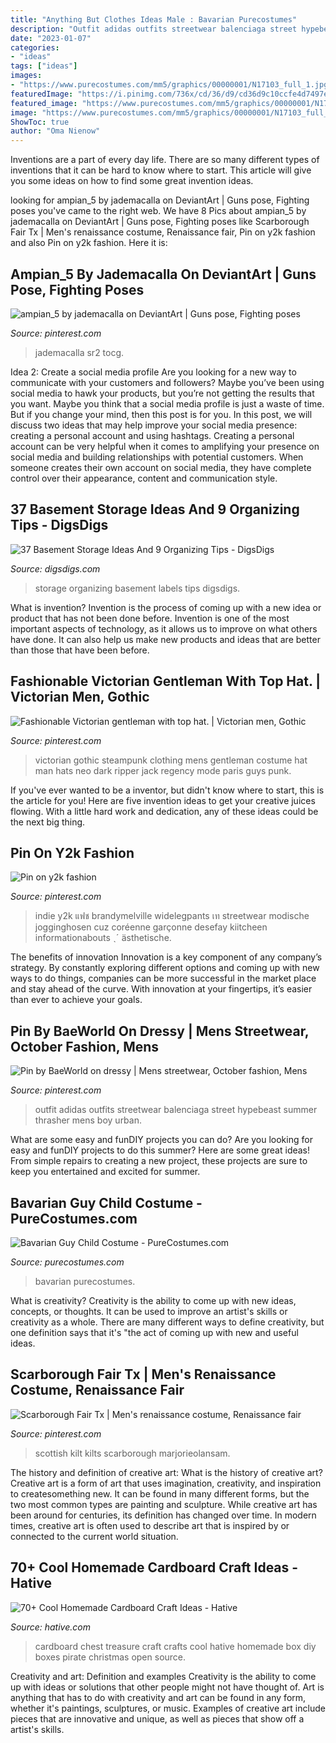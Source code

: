 ```yaml
---
title: "Anything But Clothes Ideas Male : Bavarian Purecostumes"
description: "Outfit adidas outfits streetwear balenciaga street hypebeast summer thrasher mens boy urban"
date: "2023-01-07"
categories:
- "ideas"
tags: ["ideas"]
images:
- "https://www.purecostumes.com/mm5/graphics/00000001/N17103_full_1.jpg"
featuredImage: "https://i.pinimg.com/736x/cd/36/d9/cd36d9c10ccfe4d7497e3b3cbd879cb6.jpg"
featured_image: "https://www.purecostumes.com/mm5/graphics/00000001/N17103_full_1.jpg"
image: "https://www.purecostumes.com/mm5/graphics/00000001/N17103_full_1.jpg"
ShowToc: true
author: "Oma Nienow"
---
```



Inventions are a part of every day life. There are so many different types of inventions that it can be hard to know where to start. This article will give you some ideas on how to find some great invention ideas.

	

		
looking for ampian_5 by jademacalla on DeviantArt | Guns pose, Fighting poses you've came to the right web. We have 8 Pics about ampian_5 by jademacalla on DeviantArt | Guns pose, Fighting poses like Scarborough Fair Tx | Men&#039;s renaissance costume, Renaissance fair, Pin on y2k fashion and also Pin on y2k fashion. Here it is:
		
    
## Ampian_5 By Jademacalla On DeviantArt | Guns Pose, Fighting Poses

<img loading=lazy src="https://i.pinimg.com/736x/c4/b4/31/c4b431e089cb5b9e3298ae4b1f140c62--pose-reference-drawing-reference.jpg" onerror="this.onerror=null;this.src='https://tse4.mm.bing.net/th?id=OIP.w37qUgn614XqBELf5JMxKgHaK4&amp;pid=15.1';" alt="ampian_5 by jademacalla on DeviantArt | Guns pose, Fighting poses">

_Source: pinterest.com_

>jademacalla sr2 tocg. 

	

Idea 2: Create a social media profile
Are you looking for a new way to communicate with your customers and followers? Maybe you’ve been using social media to hawk your products, but you’re not getting the results that you want. Maybe you think that a social media profile is just a waste of time. But if you change your mind, then this post is for you. In this post, we will discuss two ideas that may help improve your social media presence: creating a personal account and using hashtags.
Creating a personal account can be very helpful when it comes to amplifying your presence on social media and building relationships with potential customers. When someone creates their own account on social media, they have complete control over their appearance, content and communication style.

    
## 37 Basement Storage Ideas And 9 Organizing Tips - DigsDigs

<img loading=lazy src="https://www.digsdigs.com/photos/08-organizing-storage-with-labels.jpg" onerror="this.onerror=null;this.src='https://tse1.mm.bing.net/th?id=OIP.RenOj94omaagAqSRp-PHUwHaJ6&amp;pid=15.1';" alt="37 Basement Storage Ideas And 9 Organizing Tips - DigsDigs">

_Source: digsdigs.com_

>storage organizing basement labels tips digsdigs. 

	

What is invention?
Invention is the process of coming up with a new idea or product that has not been done before. Invention is one of the most important aspects of technology, as it allows us to improve on what others have done. It can also help us make new products and ideas that are better than those that have been before.

    
## Fashionable Victorian Gentleman With Top Hat. | Victorian Men, Gothic

<img loading=lazy src="https://i.pinimg.com/736x/5c/fe/30/5cfe304ffbde5d6b1cab0f2d31f987bc--victorian-mens-fashion-gothic-men.jpg" onerror="this.onerror=null;this.src='https://tse2.mm.bing.net/th?id=OIP.nc287z8eywLaj6JVFhvaiAHaLH&amp;pid=15.1';" alt="Fashionable Victorian gentleman with top hat. | Victorian men, Gothic">

_Source: pinterest.com_

>victorian gothic steampunk clothing mens gentleman costume hat man hats neo dark ripper jack regency mode paris guys punk. 

	

If you've ever wanted to be a inventor, but didn't know where to start, this is the article for you! Here are five invention ideas to get your creative juices flowing. With a little hard work and dedication, any of these ideas could be the next big thing.

    
## Pin On Y2k Fashion

<img loading=lazy src="https://i.pinimg.com/736x/5b/50/af/5b50aff1313572dbe1f6c853d8981c3d.jpg" onerror="this.onerror=null;this.src='https://tse2.mm.bing.net/th?id=OIP.40Gm-YrN3gPik89621oKTgHaOt&amp;pid=15.1';" alt="Pin on y2k fashion">

_Source: pinterest.com_

>indie y2k แฟช brandymelville widelegpants เท streetwear modische jogginghosen cuz coréenne garçonne desefay kiitcheen informationabouts ˎˊ ästhetische. 

	

The benefits of innovation
Innovation is a key component of any company’s strategy. By constantly exploring different options and coming up with new ways to do things, companies can be more successful in the market place and stay ahead of the curve. With innovation at your fingertips, it’s easier than ever to achieve your goals.

    
## Pin By BaeWorld On Dressy | Mens Streetwear, October Fashion, Mens

<img loading=lazy src="https://i.pinimg.com/736x/cd/36/d9/cd36d9c10ccfe4d7497e3b3cbd879cb6.jpg" onerror="this.onerror=null;this.src='https://tse3.mm.bing.net/th?id=OIP.oKX1Iq64G71lH8GdGM_vnAHaKW&amp;pid=15.1';" alt="Pin by BaeWorld on dressy | Mens streetwear, October fashion, Mens">

_Source: pinterest.com_

>outfit adidas outfits streetwear balenciaga street hypebeast summer thrasher mens boy urban. 

	

What are some easy and funDIY projects you can do?
Are you looking for easy and funDIY projects to do this summer? Here are some great ideas! From simple repairs to creating a new project, these projects are sure to keep you entertained and excited for summer.

    
## Bavarian Guy Child Costume - PureCostumes.com

<img loading=lazy src="https://www.purecostumes.com/mm5/graphics/00000001/N17103_full_1.jpg" onerror="this.onerror=null;this.src='https://tse1.mm.bing.net/th?id=OIP.00y0PwWon21f-VUiFGk4AwHaLO&amp;pid=15.1';" alt="Bavarian Guy Child Costume - PureCostumes.com">

_Source: purecostumes.com_

>bavarian purecostumes. 

	

What is creativity?
Creativity is the ability to come up with new ideas, concepts, or thoughts. It can be used to improve an artist's skills or creativity as a whole. There are many different ways to define creativity, but one definition says that it's "the act of coming up with new and useful ideas.

    
## Scarborough Fair Tx | Men&#039;s Renaissance Costume, Renaissance Fair

<img loading=lazy src="https://i.pinimg.com/736x/0e/8f/28/0e8f280bfabbaf0b099d1ad282e3b7eb.jpg" onerror="this.onerror=null;this.src='https://tse1.mm.bing.net/th?id=OIP.ifQBugbku_tBB1VEEihUPAHaOm&amp;pid=15.1';" alt="Scarborough Fair Tx | Men&#039;s renaissance costume, Renaissance fair">

_Source: pinterest.com_

>scottish kilt kilts scarborough marjorieolansam. 

	

The history and definition of creative art: What is the history of creative art?
Creative art is a form of art that uses imagination, creativity, and inspiration to createsomething new. It can be found in many different forms, but the two most common types are painting and sculpture. While creative art has been around for centuries, its definition has changed over time. In modern times, creative art is often used to describe art that is inspired by or connected to the current world situation.

    
## 70+ Cool Homemade Cardboard Craft Ideas - Hative

<img loading=lazy src="https://hative.com/wp-content/uploads/2014/04/cardboard-crafts/1-cardboard-treasure-chest.jpg" onerror="this.onerror=null;this.src='https://tse1.mm.bing.net/th?id=OIP.lZnKs_CCwscwC6OqG8SCRAHaEb&amp;pid=15.1';" alt="70+ Cool Homemade Cardboard Craft Ideas - Hative">

_Source: hative.com_

>cardboard chest treasure craft crafts cool hative homemade box diy boxes pirate christmas open source. 

	

Creativity and art: Definition and examples
Creativity is the ability to come up with ideas or solutions that other people might not have thought of. Art is anything that has to do with creativity and art can be found in any form, whether it's paintings, sculptures, or music. Examples of creative art include pieces that are innovative and unique, as well as pieces that show off a artist's skills.

